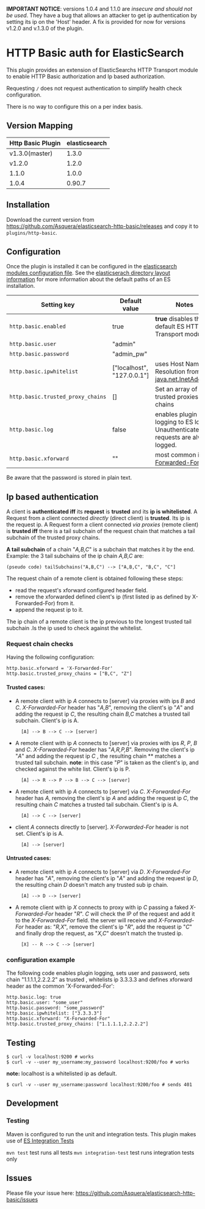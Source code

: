 
**IMPORTANT NOTICE**: versions 1.0.4 and 1.1.0 are *insecure and should not be used*.
They have a bug that allows an attacker to get ip authentication by setting
its ip on the 'Host' header. A fix is provided for now for versions v1.2.0 and
v.1.3.0 of the plugin.

# HTTP Basic auth for ElasticSearch

This plugin provides an extension of ElasticSearchs HTTP Transport module to enable HTTP Basic authorization and
Ip based authorization.

Requesting `/` does not request authentication to simplify health check configuration.

There is no way to configure this on a per index basis.


## Version Mapping

|     Http Basic Plugin       | elasticsearch         |
|-----------------------------|-----------------------|
| v1.3.0(master)              | 1.3.0                 |
| v1.2.0                      | 1.2.0                 |
| 1.1.0                       | 1.0.0                 |
| 1.0.4                       | 0.90.7                |

## Installation

Download the current version from https://github.com/Asquera/elasticsearch-http-basic/releases and copy it to `plugins/http-basic`.

## Configuration

Once the plugin is installed it can be configured in the [elasticsearch modules configuration file](http://www.elasticsearch.org/guide/en/elasticsearch/reference/current/setup-configuration.html#settings). See the [elasticserach directory layout information](http://www.elasticsearch.org/guide/en/elasticsearch/reference/current/setup-dir-layout.html) for more information about the default paths of an ES installation.

|     Setting key                   |  Default value               | Notes                                                                   |
|-----------------------------------|------------------------------|-------------------------------------------------------------------------|
| `http.basic.enabled`              | true                         | **true** disables the default ES HTTP Transport module                  |
| `http.basic.user`                 | "admin"                      |                                                                         |
| `http.basic.password`              | "admin_pw"                   |                                                                         |
| `http.basic.ipwhitelist`            | ["localhost", "127.0.0.1"]   | uses Host Name Resolution from [java.net.InetAddress](http://docs.oracle.com/javase/7/docs/api/java/net/InetAddress.html)                     |
| `http.basic.trusted_proxy_chains` | []                           | Set an array of trusted proxies ips chains                              |
| `http.basic.log`                  | false                        | enables plugin logging to ES log. Unauthenticated requests are always logged.                                         |
| `http.basic.xforward`             | ""                           | most common is [X-Forwarded-For](http://en.wikipedia.org/wiki/X-Forwarded-For) |

Be aware that the password is stored in plain text.

## Ip based authentication

A client is **authenticated iff** its **request** is **trusted** and its **ip is whitelisted**.
A Request from a client connected *directly* (direct client) is **trusted**.  Its ip is the request ip.
A Request form a client connected *via proxies* (remote client) is **trusted iff** there is a tail
subchain of the request chain that matches a tail subchain of the trusted proxy chains.

**A tail subchain** of a chain "*A,B,C*" is a subchain that matches it by the end.
Example: the 3 tail subchains of the ip chain *A,B,C* are:

    (pseudo code) tailSubchains("A,B,C") --> ["A,B,C", "B,C", "C"]

The request chain of a remote client is obtained following these steps:

- read the request's xforward configured header field.
- remove the xforwarded defined client's ip (first listed ip as defined by X-Forwarded-For) from it.
- append the request ip to it.

The ip chain of a remote client is the ip previous to the longest trusted tail subchain .Is the ip used to check
  against the whitelist.


### Request chain checks

Having the following configuration:

    http.basic.xforward = 'X-Forwarded-For'
    http.basic.trusted_proxy_chains = ["B,C", "Z"]

#### Trusted cases:

- A remote client with ip *A* connects to [server] via proxies with ips *B* and *C*. *X-Forwarded-For* header has "*A,B*", removing the client's ip "*A*" and adding the request ip *C*, the resulting chain *B,C* matches a trusted tail subchain. Client's ip is A.

        [A] --> B --> C --> [server]

- A remote client  with ip *A* connects to [server] via proxies with ips *R*, *P*, *B*  and *C*. *X-Forwarded-For* header has "*A,R,P,B*".
  Removing the client's ip "*A*" and adding the request ip *C* , the resulting chain ** matches a trusted tail subchain. **note**: in this case "*P*" is taken as the client's ip, and checked against the white list. Client's ip is P.

        [A] --> R --> P --> B --> C --> [server]

- A remote client with ip *A* connects to [server] via *C*. *X-Forwarded-For* header has
  *A*, removing the client's ip *A*  and adding the request ip *C*, the resulting chain *C* matches a trusted tail subchain. Client's ip is A.

        [A] --> C --> [server]

- client *A* connects directly to [server]. *X-Forwarded-For* header is not set. Client's ip is A.

        [A] --> [server]

#### Untrusted cases:

- A remote client with ip *A* connects to [server] via *D*. *X-Forwarded-For* header has
  "*A*", removing the client's ip "*A*"  and adding the request ip *D*, the resulting chain *D* doesn't match any trusted sub ip chain.

        [A] --> D --> [server]

- A remote client with ip *X* connects to proxy with ip *C* passing a faked *X-Forwarded-For* header "*R*". *C* will check the IP of the request and add it to the *X-Forwarded-For* field. the server will receive and *X-Forwarded-For* header
  as: "*R,X*", remove the client's ip "*R*", add the request ip "*C*" and finally drop the request, as "*X,C*" doesn't match the trusted ip.

        [X] -- R --> C --> [server]


### configuration example

The following code enables plugin logging, sets user and password, sets chain
"1.1.1.1,2.2.2.2" as trusted , whitelists ip 3.3.3.3 and defines xforward
header as the common 'X-Forwarded-For':

```
http.basic.log: true
http.basic.user: "some_user"
http.basic.password: "some_password"
http.basic.ipwhitelist: ["3.3.3.3"]
http.basic.xforward: "X-Forwarded-For"
http.basic.trusted_proxy_chains: ["1.1.1.1,2.2.2.2"]
```

## Testing

```
$ curl -v localhost:9200 # works
$ curl -v --user my_username:my_password localhost:9200/foo # works
```

**note:** localhost is a whitelisted ip as default.
```
$ curl -v --user my_username:password localhost:9200/foo # sends 401
```

## Development

### Testing
  Maven is configured to run the unit and integration tests. This plugin makes
  use of [ES Integration Tests](http://www.elasticsearch.org/guide/en/elasticsearch/reference/current/integration-tests.html)

  `mvn test` test runs all tests
  `mvn integration-test` test runs integration tests only

## Issues

Please file your issue here: https://github.com/Asquera/elasticsearch-http-basic/issues
